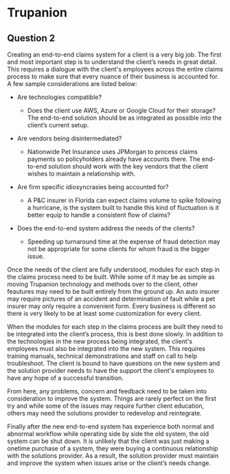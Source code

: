 # Trupanion

## Question 2

  Creating an end-to-end claims system for a client is a very big job. The first and most important step is to understand the client’s needs in great detail. This requires a dialogue with the client's employees across the entire claims process to make sure that every nuance of their business is accounted for. A few sample considerations are listed below:

* Are technologies compatible?
  - Does the client use AWS, Azure or Google Cloud for their storage? The end-to-end solution should be as integrated as possible into the client’s current setup.

* Are vendors being disintermediated?

  - Nationwide Pet Insurance uses JPMorgan to process claims payments so policyholders already have accounts there. The end-to-end solution should work with the key vendors that the client wishes to maintain a relationship with.

* Are firm specific idiosyncrasies being accounted for?

  - A P&C insurer in Florida can expect claims volume to spike following a hurricane, is the system built to handle this kind of fluctuation is it better equip to handle a consistent flow of claims?

* Does the end-to-end system address the needs of the clients?

  - Speeding up turnaround time at the expense of fraud detection may not be appropriate for some clients for whom fraud is the bigger issue.


Once the needs of the client are fully understood, modules for each step in the claims process need to be built. While some of it may be as simple as moving Trupanion technology and methods over to the client, other feautures may need to be built entirely from the ground up. An auto insurer may require pictures of an accident and determination of fault while a pet insurer may only require a convenient form. Every business is different so there is very likely to be at least some customization for every client.  

When the modules for each step in the claims process are built they need to be integrated into the client’s process, this is best done slowly. In addition to the technologies in the new process being integrated, the client's employees must also be integrated into the new system. This requires training manuals, technical demonstrations and staff on call to help troubleshoot. The client is bound to have questions on the new system and the solution provider needs to have the support the client's employees to have any hope of a successful transition.  

From here, any problems, concern and feedback need to be taken into consideration to improve the system. Things are rarely perfect on the first try and while some of the issues may require further client education, others may need the solutions provider to redevelop and reintegrate.  

Finally after the new end-to-end system has experience both normal and abnormal workflow while operating side by side the old system, the old system can be shut down. It is unlikely that the client was just making a onetime purchase of a system, they were buying a continuous relationship with the solutions provider. As a result, the solution provider must maintain and improve the system when issues arise or the client’s needs change.
